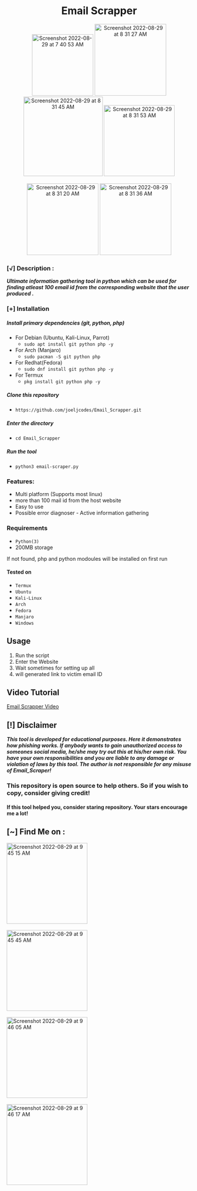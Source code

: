 <h1 align="center">Email Scrapper</h1>

<p align="center">
 
<img width="167" alt="Screenshot 2022-08-29 at 7 40 53 AM" src="https://user-images.githubusercontent.com/89782646/187119401-fcc63302-5d23-439e-bf22-18623b466b03.png">

<img width="195" alt="Screenshot 2022-08-29 at 8 31 27 AM" src="https://user-images.githubusercontent.com/89782646/187119406-49586f13-4c00-48ab-8ca3-79acf005c87d.png">

<img width="216" alt="Screenshot 2022-08-29 at 8 31 45 AM" src="https://user-images.githubusercontent.com/89782646/187119411-ba583668-a48a-47ee-842e-c78b2a75dfb9.png">
<img width="193" alt="Screenshot 2022-08-29 at 8 31 53 AM" src="https://user-images.githubusercontent.com/89782646/187119413-721854e9-47d3-42e9-bdaa-399c8b7cf75c.png">
<br>
<br>
  <img width="195" alt="Screenshot 2022-08-29 at 8 31 20 AM" src="https://user-images.githubusercontent.com/89782646/187119404-3521248a-0822-4edd-a383-e03fb5df8616.png">
  <img width="195" alt="Screenshot 2022-08-29 at 8 31 36 AM" src="https://user-images.githubusercontent.com/89782646/187119408-86f76319-496d-4388-929f-40089c5111bd.png">
  
</p>


### [√] Description :

***Ultimate information gathering tool in python which can be used for finding atleast 100 email id from the corresponding website that the user produced .***

### [+] Installation

##### Install primary dependencies (git, python, php)

 - For Debian (Ubuntu, Kali-Linux, Parrot)
    - ```sudo apt install git python php -y```
 - For Arch (Manjaro)
    - ```sudo pacman -S git python php```
 - For Redhat(Fedora)
    - ```sudo dnf install git python php -y```
 - For Termux
    - ```pkg install git python php -y```

##### Clone this repository

 - ```https://github.com/joeljcodes/Email_Scrapper.git```

##### Enter the directory
 - ```cd Email_Scrapper```

##### Run the tool
 - ```python3 email-scraper.py```

### Features:

 - Multi platform (Supports most linux)
 - more than 100 mail id from the host website
 - Easy to use
 - Possible error diagnoser - Active information gathering 


### Requirements

 - `Python(3)`
 - 200MB storage
 
If not found, php and python modoules will be installed on first run

#### Tested on

 - `Termux`
 - `Ubuntu`
 - `Kali-Linux`
 - `Arch`
 - `Fedora`
 - `Manjaro`
 - `Windows`

## Usage

1. Run the script
2. Enter the Website
3. Wait sometimes for setting up all
4. will generated link to victim email ID


## Video Tutorial
<a href="https://www.youtube.com/watch?v=C8SQrjMw3sk">Email Scrapper Video</a>

 
## [!] Disclaimer
***This tool is developed for educational purposes. Here it demonstrates how phishing works. If anybody wants to gain unauthorized access to someones social media, he/she may try out this at his/her own risk. You have your own responsibilities and you are liable to any damage or violation of laws by this tool. The author is not responsible for any misuse of Email_Scraper!***

### This repository is open source to help others. So if you wish to copy, consider giving credit!

####  If this tool helped you, consider staring repository. Your stars encourage me a lot!

## [~] Find Me on :
<a href="https://github.com/joeljcodes">
<img width="220" alt="Screenshot 2022-08-29 at 9 45 15 AM" src="https://user-images.githubusercontent.com/89782646/187122011-b0c0c25e-62fc-417a-9264-223df60bfe31.png">
 </a>
 <br>
 <br>
 <a href="https://www.youtube.com/channel/UCgwZ9z59dl96f5uX63L5XMA">
<img width="220" alt="Screenshot 2022-08-29 at 9 45 45 AM" src="https://user-images.githubusercontent.com/89782646/187122018-f30d1a9b-1c81-4de9-9f28-0339749faf19.png">
 </a>
<br>
<br>
<a href="https://www.facebook.com/joelj.c.54/">
<img width="220" alt="Screenshot 2022-08-29 at 9 46 05 AM" src="https://user-images.githubusercontent.com/89782646/187122021-0f58d2e6-c2a6-451a-82ad-619f7f5f5eb0.png">
 </a>
<br>
<br>
<a href="https://www.instagram.com/____.joel._____/">
<img width="220" alt="Screenshot 2022-08-29 at 9 46 17 AM" src="https://user-images.githubusercontent.com/89782646/187122023-6da932e8-e7b5-4a6d-8ba1-a41b78c36e90.png">
 </a>



